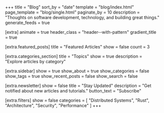 +++
title = "Blog"
sort_by = "date"
template = "blog/index.html"
page_template = "blog/single.html"
paginate_by = 10
description = "Thoughts on software development, technology, and building great things."
generate_feeds = true

[extra]
animate = true
header_class = "header--with-pattern"
gradient_title = true

[extra.featured_posts]
title = "Featured Articles"
show = false
count = 3

[extra.categories_section]
title = "Topics"
show = true
description = "Explore articles by category"

[extra.sidebar]
show = true
show_about = true
show_categories = false
show_tags = true
show_recent_posts = false
show_search = false

[extra.newsletter]
show = false
title = "Stay Updated"
description = "Get notified about new articles and tutorials."
button_text = "Subscribe"

[extra.filters]
show = false
categories = [
    "Distributed Systems",
    "Rust",
    "Architecture",
    "Security",
    "Performance"
]
+++
